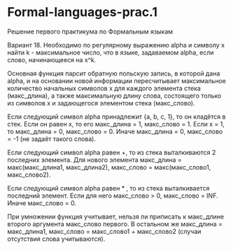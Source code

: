 # Formal-languages-prac.1
Решение первого практикума по Формальным языкам

Вариант 18. Необходимо по регулярному выражению alpha и символу х найти k - максимальное число, что в языке, задаваемом alpha, если слово, начинающееся на x^k.

Основная функция парсит обратную польскую запись, в которой дана alpha, и на основании новой информации пересчитывает максимальное количество начальных символов х для каждого элемента стека (макс_длина), а также максимальную длину слова, состоящего только из символов х и задающегося элементом стека (макс_слово).

Если следующий символ alpha принадлежит {a, b, c, 1}, то он кладётся в стек. Если он равен х, то его макс_длина = 1, макс_слово = 1. Если х = 1, то макс_длина = 0, макс_слово = 0. Иначе макс_длина = 0, макс_слово = -1 (не задаёт такого слова).

Если следующий символ alpha равен +, то из стека выталкиваются 2 последних элемента. Для нового элемента макс_длина = макс(макс_длина1, макс_длина2), макс_слово = макс(макс_слово1, макс_слово2).

Если следующий символ alpha равен * , то из стека выталкивается последний элемент. Если для него макс_слово > 0, макс_слово = INF. Иначе макс_слово = 0.

При умножении функция учитывает, нельзя ли приписать к макс_длине второго аргумента макс_слово первого. В остальном же макс_длина = макс_длина1, макс_слово = макс_слово1 + макс_слово2 (случаи отсутствия слова учитываются).
